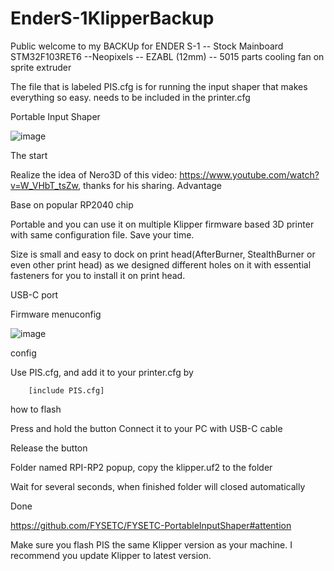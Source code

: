 # EnderS-1KlipperBackup


Public welcome to my BACKUp for ENDER S-1
-- Stock Mainboard STM32F103RET6
--Neopixels
-- EZABL (12mm)
-- 5015 parts cooling fan on sprite extruder





The file that is labeled PIS.cfg is for running the input shaper that makes everything so easy. needs to be included in the printer.cfg

Portable Input Shaper

![image](https://user-images.githubusercontent.com/100983669/197179734-e44c7ee7-e113-40f2-87cc-bc77cafa632e.png)


The start

Realize the idea of Nero3D of this video: https://www.youtube.com/watch?v=W_VHbT_tsZw, thanks for his sharing.
Advantage

Base on popular RP2040 chip

Portable and you can use it on multiple Klipper firmware based 3D printer with same configuration file. Save your time.

Size is small and easy to dock on print head(AfterBurner, StealthBurner or even other print head) as we designed different holes on it with essential fasteners for you to install it on print head.

USB-C port

Firmware
menuconfig

![image](https://user-images.githubusercontent.com/100983669/197179809-b6dc4c4b-e027-402d-9077-a20c6a083081.png)


config

Use PIS.cfg, and add it to your printer.cfg by

        [include PIS.cfg]

how to flash

Press and hold the button
Connect it to your PC with USB-C cable

Release the button
 
Folder named RPI-RP2 popup, copy the klipper.uf2 to the folder

Wait for several seconds, when finished folder will closed automatically

Done

https://github.com/FYSETC/FYSETC-PortableInputShaper#attention

Make sure you flash PIS the same Klipper version as your machine. I recommend you update Klipper to latest version.
